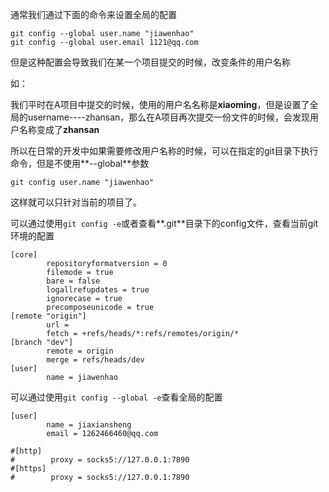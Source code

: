 通常我们通过下面的命令来设置全局的配置

```git
git config --global user.name "jiawenhao"
git config --global user.email 1121@qq.com
```

但是这种配置会导致我们在某一个项目提交的时候，改变条件的用户名称

如：

我们平时在A项目中提交的时候，使用的用户名名称是**xiaoming**，但是设置了全局的username----zhansan，那么在A项目再次提交一份文件的时候，会发现用户名称变成了**zhansan**

所以在日常的开发中如果需要修改用户名称的时候，可以在指定的git目录下执行命令，但是不使用**--global**参数

```
git config user.name "jiawenhao"
```

这样就可以只针对当前的项目了。

可以通过使用`git config -e`或者查看**.git**目录下的config文件，查看当前git环境的配置

```
[core]
        repositoryformatversion = 0
        filemode = true
        bare = false
        logallrefupdates = true
        ignorecase = true
        precomposeunicode = true
[remote "origin"]
        url = 
        fetch = +refs/heads/*:refs/remotes/origin/*
[branch "dev"]
        remote = origin
        merge = refs/heads/dev
[user]
        name = jiawenhao

```

可以通过使用`git config --global -e`查看全局的配置

```
[user]
        name = jiaxiansheng
        email = 1262466460@qq.com

#[http]
#        proxy = socks5://127.0.0.1:7890
#[https]
#        proxy = socks5://127.0.0.1:7890
```


